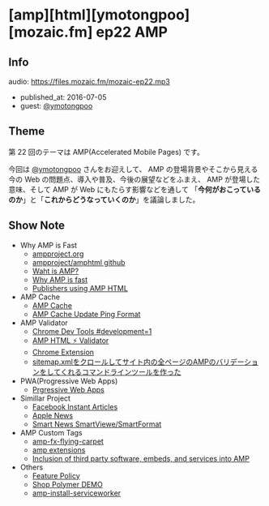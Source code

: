 # [amp][html][ymotongpoo][mozaic.fm] ep22 AMP

## Info

audio: https://files.mozaic.fm/mozaic-ep22.mp3

- published_at: 2016-07-05
- guest: [@ymotongpoo](https://twitter.com/ymotongpoo)


## Theme

第 22 回のテーマは AMP(Accelerated Mobile Pages) です。

今回は [@ymotongpoo](https://twitter.com/ymotongpoo) さんをお迎えして、 AMP の登場背景やそこから見える今の Web の問題点、導入や普及、今後の展望などをふまえ、 AMP が登場した意味、そして AMP が Web にもたらす影響などを通して 「**今何がおこっているのか**」と「**これからどうなっていくのか**」を議論しました。


## Show Note

- Why AMP is Fast
  - [ampproject.org](https://www.ampproject.org/)
  - [ampproject/amphtml github](https://github.com/ampproject/amphtml)
  - [Waht is AMP?](https://www.ampproject.org/docs/get_started/about-amp.html)
  - [Why AMP is fast](https://medium.com/@cramforce/7d2ff1f48597)
  - [Publishers using AMP HTML](https://www.ampproject.org/who/)
- AMP Cache
  - [AMP Cache](https://developers.google.com/amp/cache/)
  - [AMP Cache Update Ping Format](https://developers.google.com/amp/cache/update-ping#update-ping-format)
- AMP Validator
  - [Chrome Dev Tools #development=1](https://www.ampproject.org/docs/guides/validate.html)
  - [AMP HTML ⚡ Validator](https://github.com/ampproject/amphtml/blob/master/validator/README.md)
  - [Chrome Extension](https://chrome.google.com/webstore/detail/amp-validator/nmoffdblmcmgeicmolmhobpoocbbmknc?hl=ja)
  - [sitemap.xmlをクロールしてサイト内の全ページのAMPのバリデーションをしてくれるコマンドラインツールを作った](http://blog.sushi.money/entry/2016/06/23/154827)
- PWA(Progressive Web Apps)
  - [Prgressive Web Apps](https://developers.google.com/web/progressive-web-apps/)
- Simillar Project
  - [Facebook Instant Articles](https://instantarticles.fb.com/)
  - [Apple News](http://www.apple.com/news/)
  - [Smart News SmartViewe/SmartFormat](https://www.smartnews.com/smartformat/ja/)
- AMP Custom Tags
  - [amp-fx-flying-carpet](https://www.ampproject.org/docs/reference/extended/amp-fx-flying-carpet.html)
  - [amp extensions](https://github.com/ampproject/amphtml/tree/master/extensions)
  - [Inclusion of third party software, embeds, and services into AMP](https://github.com/ampproject/amphtml/tree/master/3p)
- Others
  - [Feature Policy](https://wicg.github.io/feature-policy/)
  - [Shop Polymer DEMO](https://shop.polymer-project.org/)
  - [amp-install-serviceworker](https://ampbyexample.com/components/amp-install-serviceworker/)
